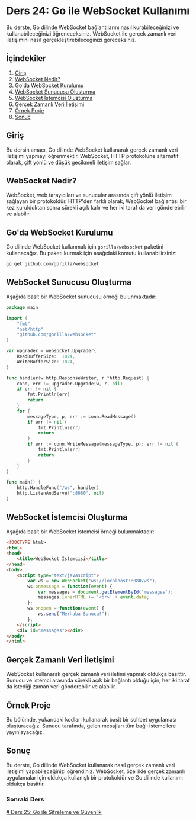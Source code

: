 # Ders 24: Go ile WebSocket Kullanımı

Bu derste, Go dilinde WebSocket bağlantılarını nasıl kurabileceğinizi ve kullanabileceğinizi öğreneceksiniz. WebSocket ile gerçek zamanlı veri iletişimini nasıl gerçekleştirebileceğinizi göreceksiniz.

## İçindekiler

1. [Giriş](#giriş)
2. [WebSocket Nedir?](#websocket-nedir)
3. [Go'da WebSocket Kurulumu](#goda-websocket-kurulumu)
4. [WebSocket Sunucusu Oluşturma](#websocket-sunucusu-oluşturma)
5. [WebSocket İstemcisi Oluşturma](#websocket-istemcisi-oluşturma)
6. [Gerçek Zamanlı Veri İletişimi](#gerçek-zamanlı-veri-iletişimi)
7. [Örnek Proje](#örnek-proje)
8. [Sonuç](#sonuç)

## Giriş

Bu dersin amacı, Go dilinde WebSocket kullanarak gerçek zamanlı veri iletişimi yapmayı öğrenmektir. WebSocket, HTTP protokolüne alternatif olarak, çift yönlü ve düşük gecikmeli iletişim sağlar.

## WebSocket Nedir?

WebSocket, web tarayıcıları ve sunucular arasında çift yönlü iletişim sağlayan bir protokoldür. HTTP'den farklı olarak, WebSocket bağlantısı bir kez kurulduktan sonra sürekli açık kalır ve her iki taraf da veri gönderebilir ve alabilir.

## Go'da WebSocket Kurulumu

Go dilinde WebSocket kullanmak için `gorilla/websocket` paketini kullanacağız. Bu paketi kurmak için aşağıdaki komutu kullanabilirsiniz:

```sh
go get github.com/gorilla/websocket
```

## WebSocket Sunucusu Oluşturma

Aşağıda basit bir WebSocket sunucusu örneği bulunmaktadır:

```go
package main

import (
    "fmt"
    "net/http"
    "github.com/gorilla/websocket"
)

var upgrader = websocket.Upgrader{
    ReadBufferSize:  1024,
    WriteBufferSize: 1024,
}

func handler(w http.ResponseWriter, r *http.Request) {
    conn, err := upgrader.Upgrade(w, r, nil)
    if err != nil {
        fmt.Println(err)
        return
    }
    for {
        messageType, p, err := conn.ReadMessage()
        if err != nil {
            fmt.Println(err)
            return
        }
        if err := conn.WriteMessage(messageType, p); err != nil {
            fmt.Println(err)
            return
        }
    }
}

func main() {
    http.HandleFunc("/ws", handler)
    http.ListenAndServe(":8080", nil)
}
```

## WebSocket İstemcisi Oluşturma

Aşağıda basit bir WebSocket istemcisi örneği bulunmaktadır:

```html
<!DOCTYPE html>
<html>
<head>
    <title>WebSocket İstemcisi</title>
</head>
<body>
    <script type="text/javascript">
        var ws = new WebSocket("ws://localhost:8080/ws");
        ws.onmessage = function(event) {
            var messages = document.getElementById('messages');
            messages.innerHTML += '<br>' + event.data;
        };
        ws.onopen = function(event) {
            ws.send("Merhaba Sunucu!");
        };
    </script>
    <div id="messages"></div>
</body>
</html>
```

## Gerçek Zamanlı Veri İletişimi

WebSocket kullanarak gerçek zamanlı veri iletimi yapmak oldukça basittir. Sunucu ve istemci arasında sürekli açık bir bağlantı olduğu için, her iki taraf da istediği zaman veri gönderebilir ve alabilir.

## Örnek Proje

Bu bölümde, yukarıdaki kodları kullanarak basit bir sohbet uygulaması oluşturacağız. Sunucu tarafında, gelen mesajları tüm bağlı istemcilere yayınlayacağız.

## Sonuç

Bu derste, Go dilinde WebSocket kullanarak nasıl gerçek zamanlı veri iletişimi yapabileceğinizi öğrendiniz. WebSocket, özellikle gerçek zamanlı uygulamalar için oldukça kullanışlı bir protokoldür ve Go dilinde kullanımı oldukça basittir.

### Sonraki Ders

[# Ders 25: Go ile Şifreleme ve Güvenlik](../ders25/README.md)